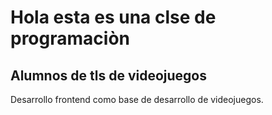 # Hola esta es una clse de programaciòn

## Alumnos de tls de videojuegos

Desarrollo frontend como base de desarrollo de videojuegos.